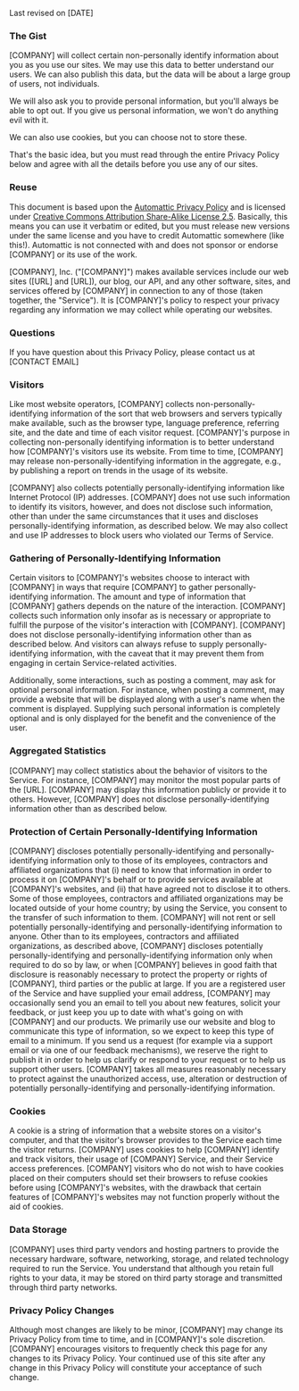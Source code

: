 Last revised on [DATE]

### The Gist

[COMPANY] will collect certain non-personally identify information about you as you use our sites. We may use this data to better understand our users. We can also publish this data, but the data will be about a large group of users, not individuals.

We will also ask you to provide personal information, but you'll always be able to opt out. If you give us personal information, we won't do anything evil with it.

We can also use cookies, but you can choose not to store these.

That's the basic idea, but you must read through the entire Privacy Policy below and agree with all the details before you use any of our sites.

### Reuse

This document is based upon the [Automattic Privacy Policy](http://automattic.com/privacy/) and is licensed under [Creative Commons Attribution Share-Alike License 2.5](http://creativecommons.org/licenses/by-sa/2.5/). Basically, this means you can use it verbatim or edited, but you must release new versions under the same license and you have to credit Automattic somewhere (like this!). Automattic is not connected with and does not sponsor or endorse [COMPANY] or its use of the work.

[COMPANY], Inc. ("[COMPANY]") makes available services include our web sites ([URL] and [URL]), our blog, our API, and any other software, sites, and services offered by [COMPANY] in connection to any of those (taken together, the "Service"). It is [COMPANY]'s policy to respect your privacy regarding any information we may collect while operating our websites.

### Questions

If you have question about this Privacy Policy, please contact us at [CONTACT EMAIL]

### Visitors

Like most website operators, [COMPANY] collects non-personally-identifying information of the sort that web browsers and servers typically make available, such as the browser type, language preference, referring site, and the date and time of each visitor request. [COMPANY]'s purpose in collecting non-personally identifying information is to better understand how [COMPANY]'s visitors use its website. From time to time, [COMPANY] may release non-personally-identifying information in the aggregate, e.g., by publishing a report on trends in the usage of its website.

[COMPANY] also collects potentially personally-identifying information like Internet Protocol (IP) addresses. [COMPANY] does not use such information to identify its visitors, however, and does not disclose such information, other than under the same circumstances that it uses and discloses personally-identifying information, as described below. We may also collect and use IP addresses to block users who violated our Terms of Service.

### Gathering of Personally-Identifying Information

Certain visitors to [COMPANY]'s websites choose to interact with [COMPANY] in ways that require [COMPANY] to gather personally-identifying information. The amount and type of information that [COMPANY] gathers depends on the nature of the interaction. [COMPANY] collects such information only insofar as is necessary or appropriate to fulfill the purpose of the visitor's interaction with [COMPANY]. [COMPANY] does not disclose personally-identifying information other than as described below. And visitors can always refuse to supply personally-identifying information, with the caveat that it may prevent them from engaging in certain Service-related activities.

Additionally, some interactions, such as posting a comment, may ask for optional personal information. For instance, when posting a comment, may provide a website that will be displayed along with a user's name when the comment is displayed. Supplying such personal information is completely optional and is only displayed for the benefit and the convenience of the user.

### Aggregated Statistics

[COMPANY] may collect statistics about the behavior of visitors to the Service. For instance, [COMPANY] may monitor the most popular parts of the [URL]. [COMPANY] may display this information publicly or provide it to others. However, [COMPANY] does not disclose personally-identifying information other than as described below.

### Protection of Certain Personally-Identifying Information

[COMPANY] discloses potentially personally-identifying and personally-identifying information only to those of its employees, contractors and affiliated organizations that (i) need to know that information in order to process it on [COMPANY]'s behalf or to provide services available at [COMPANY]'s websites, and (ii) that have agreed not to disclose it to others. Some of those employees, contractors and affiliated organizations may be located outside of your home country; by using the Service, you consent to the transfer of such information to them. [COMPANY] will not rent or sell potentially personally-identifying and personally-identifying information to anyone. Other than to its employees, contractors and affiliated organizations, as described above, [COMPANY] discloses potentially personally-identifying and personally-identifying information only when required to do so by law, or when [COMPANY] believes in good faith that disclosure is reasonably necessary to protect the property or rights of [COMPANY], third parties or the public at large. If you are a registered user of the Service and have supplied your email address, [COMPANY] may occasionally send you an email to tell you about new features, solicit your feedback, or just keep you up to date with what's going on with [COMPANY] and our products. We primarily use our website and blog to communicate this type of information, so we expect to keep this type of email to a minimum. If you send us a request (for example via a support email or via one of our feedback mechanisms), we reserve the right to publish it in order to help us clarify or respond to your request or to help us support other users. [COMPANY] takes all measures reasonably necessary to protect against the unauthorized access, use, alteration or destruction of potentially personally-identifying and personally-identifying information.

### Cookies
A cookie is a string of information that a website stores on a visitor's computer, and that the visitor's browser provides to the Service each time the visitor returns. [COMPANY] uses cookies to help [COMPANY] identify and track visitors, their usage of [COMPANY] Service, and their Service access preferences. [COMPANY] visitors who do not wish to have cookies placed on their computers should set their browsers to refuse cookies before using [COMPANY]'s websites, with the drawback that certain features of [COMPANY]'s websites may not function properly without the aid of cookies.

### Data Storage
[COMPANY] uses third party vendors and hosting partners to provide the necessary hardware, software, networking, storage, and related technology required to run the Service. You understand that although you retain full rights to your data, it may be stored on third party storage and transmitted through third party networks.

### Privacy Policy Changes
Although most changes are likely to be minor, [COMPANY] may change its Privacy Policy from time to time, and in [COMPANY]'s sole discretion. [COMPANY] encourages visitors to frequently check this page for any changes to its Privacy Policy. Your continued use of this site after any change in this Privacy Policy will constitute your acceptance of such change. 